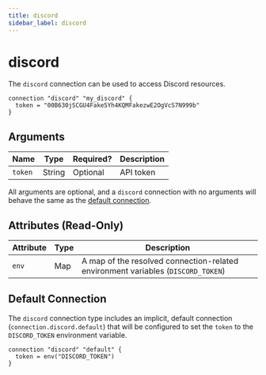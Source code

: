 ```yaml
---
title: discord
sidebar_label: discord
---
```


# discord

The `discord` connection can be used to access Discord resources.

```hcl
connection "discord" "my_discord" {
  token = "00B630jSCGU4Fake5Yh4KQMFakezwE2OgVcS7N999b"
}
```

## Arguments

| Name    | Type   | Required? | Description |
| ------- | ------ | --------- | ----------- |
| `token` | String | Optional  | API token   |

All arguments are optional, and a `discord` connection with no arguments will behave the same as the [default connection](#default-connection).

## Attributes (Read-Only)

| Attribute | Type | Description                                                                      |
| --------- | ---- | -------------------------------------------------------------------------------- |
| `env`     | Map  | A map of the resolved connection-related environment variables (`DISCORD_TOKEN`) |

## Default Connection

The `discord` connection type includes an implicit, default connection (`connection.discord.default`) that will be configured to set the `token` to the `DISCORD_TOKEN` environment variable.

```hcl
connection "discord" "default" {
  token = env("DISCORD_TOKEN")
}
```
